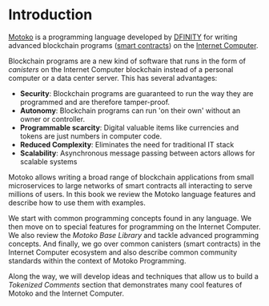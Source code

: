 # Introduction

[Motoko](https://internetcomputer.org/docs/current/developer-docs/build/cdks/motoko-dfinity/motoko/) is a programming language developed by [DFINITY](https://dfinity.org/) for writing advanced blockchain programs ([smart contracts](https://en.wikipedia.org/wiki/Smart_contract)) on the [Internet Computer](https://internetcomputer.org/).

Blockchain programs are a new kind of software that runs in the form of *canisters*  on the Internet Computer blockchain instead of a personal computer or a data center server. This has several advantages:
- **Security**: Blockchain programs are guaranteed to run the way they are programmed and are therefore tamper-proof. 
- **Autonomy**: Blockchain programs can run 'on their own' without an owner or controller. 
- **Programmable scarcity**: Digital valuable items like currencies and tokens are just numbers in computer code. 
- **Reduced Complexity**: Eliminates the need for traditional IT stack 
- **Scalability**: Asynchronous message passing between actors allows for scalable systems

Motoko allows writing a broad range of blockchain applications from small microservices to large networks of smart contracts all interacting to serve millions of users. In this book we review the Motoko language features and describe how to use them with examples. 

We start with common programming concepts found in any language. We then move on to special features for programming on the Internet Computer. We also review the *Motoko Base Library* and tackle advanced programming concepts. And finally, we go over common canisters (smart contracts) in the Internet Computer ecosystem and also describe common community standards within the context of Motoko Programming.

Along the way, we will develop ideas and techniques that allow us to build a *Tokenized Comments* section that demonstrates many cool features of Motoko and the Internet Computer. 